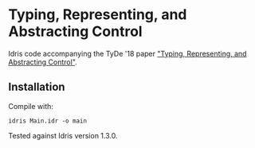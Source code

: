 # Typing, Representing, and Abstracting Control

Idris code accompanying the TyDe '18 paper ["Typing, Representing, and Abstracting Control"](https://dl.acm.org/doi/10.1145/3240719.3241788).

## Installation

Compile with:

```
idris Main.idr -o main
```

Tested against Idris version 1.3.0.

